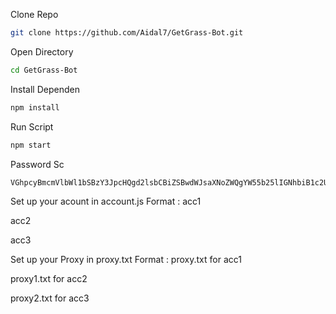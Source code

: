 Clone Repo
```bash
git clone https://github.com/Aidal7/GetGrass-Bot.git
```
Open Directory 
```bash
cd GetGrass-Bot
```
Install Dependen
```bash
npm install
```
Run Script
```bash
npm start
```

Password Sc
```bash
VGhpcyBmcmVlbWl1bSBzY3JpcHQgd2lsbCBiZSBwdWJsaXNoZWQgYW55b25lIGNhbiB1c2UgaXQsIGlmIHRoZXkgc3RhciBhbmQgZm9yayB0aGUgZ3Jhc3MgYm90IHJlcG9zaXRvcnksIGFuZCBzZW5kIFNTIHRvIEF1dG9yJ3MgdGVsZWdyYW0gRE0sIEJlc3QgUmVnYXJkcyBmdXJxb25mbHlubiB7Z2V0Z3Jhc3MtYm90LXByZW1pdW19
```
Set up your acount in account.js Format :
acc1 

acc2 

acc3 

Set up your Proxy in proxy.txt Format :
proxy.txt for acc1 

proxy1.txt for acc2 

proxy2.txt for acc3 


